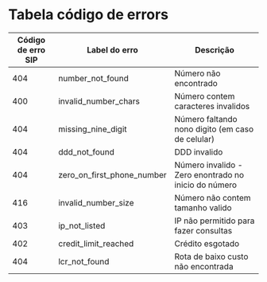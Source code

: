 # Tabela código de errors


 Código de erro SIP | Label do erro | Descrição
---------- | ------- | -------
404 | number_not_found | Número não encontrado
400 | invalid_number_chars | Número contem caracteres invalidos
404 | missing_nine_digit | Número faltando nono digito (em caso de celular)
404 | ddd_not_found | DDD invalido
404 | zero_on_first_phone_number | Número invalido - Zero enontrado no inicio do número
416 | invalid_number_size | Número não contem tamanho valido
403 | ip_not_listed | IP não permitido para fazer consultas
402 | credit_limit_reached | Crédito esgotado
404 | lcr_not_found | Rota de baixo custo não encontrada
